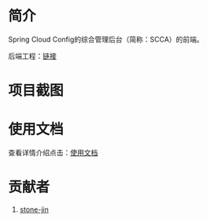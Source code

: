 # 简介
Spring Cloud Config的综合管理后台（简称：SCCA）的前端。

后端工程：[链接](https://github.com/dyc87112/spring-cloud-config-admin)

# 项目截图

# 使用文档
查看详情介绍点击：[使用文档](https://github.com/stone-jin/spring-cloud-config-admin-web/wiki)

# 贡献者
1. [stone-jin](https://github.com/stone-jin)
